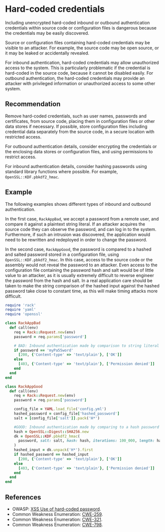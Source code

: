 # Hard-coded credentials
Including unencrypted hard-coded inbound or outbound authentication credentials within source code or configuration files is dangerous because the credentials may be easily discovered.

Source or configuration files containing hard-coded credentials may be visible to an attacker. For example, the source code may be open source, or it may be leaked or accidentally revealed.

For inbound authentication, hard-coded credentials may allow unauthorized access to the system. This is particularly problematic if the credential is hard-coded in the source code, because it cannot be disabled easily. For outbound authentication, the hard-coded credentials may provide an attacker with privileged information or unauthorized access to some other system.


## Recommendation
Remove hard-coded credentials, such as user names, passwords and certificates, from source code, placing them in configuration files or other data stores if necessary. If possible, store configuration files including credential data separately from the source code, in a secure location with restricted access.

For outbound authentication details, consider encrypting the credentials or the enclosing data stores or configuration files, and using permissions to restrict access.

For inbound authentication details, consider hashing passwords using standard library functions where possible. For example, `OpenSSL::KDF.pbkdf2_hmac`.


## Example
The following examples shows different types of inbound and outbound authentication.

In the first case, `RackAppBad`, we accept a password from a remote user, and compare it against a plaintext string literal. If an attacker acquires the source code they can observe the password, and can log in to the system. Furthermore, if such an intrusion was discovered, the application would need to be rewritten and redeployed in order to change the password.

In the second case, `RackAppGood`, the password is compared to a hashed and salted password stored in a configuration file, using `OpenSSL::KDF.pbkdf2_hmac`. In this case, access to the source code or the assembly would not reveal the password to an attacker. Even access to the configuration file containing the password hash and salt would be of little value to an attacker, as it is usually extremely difficult to reverse engineer the password from the hash and salt. In a real application care should be taken to make the string comparison of the hashed input against the hashed password take close to constant time, as this will make timing attacks more difficult.


```ruby
require 'rack'
require 'yaml'
require 'openssl'

class RackAppBad
  def call(env)
    req = Rack::Request.new(env)
    password = req.params['password']

    # BAD: Inbound authentication made by comparison to string literal
    if password == 'myPa55word'
      [200, {'Content-type' => 'text/plain'}, ['OK']]
    else
      [403, {'Content-type' => 'text/plain'}, ['Permission denied']]
    end
  end
end

class RackAppGood
  def call(env)
    req = Rack::Request.new(env)
    password = req.params['password']

    config_file = YAML.load_file('config.yml')
    hashed_password = config_file['hashed_password']
    salt = [config_file['salt']].pack('H*')

    #GOOD: Inbound authentication made by comparing to a hash password from a config file.
    hash = OpenSSL::Digest::SHA256.new
    dk = OpenSSL::KDF.pbkdf2_hmac(
      password, salt: salt, hash: hash, iterations: 100_000, length: hash.digest_length
    )
    hashed_input = dk.unpack('H*').first
    if hashed_password == hashed_input
      [200, {'Content-type' => 'text/plain'}, ['OK']]
    else
      [403, {'Content-type' => 'text/plain'}, ['Permission denied']]
    end
  end
end

```

## References
* OWASP: [XSS Use of hard-coded password](https://www.owasp.org/index.php/Use_of_hard-coded_password).
* Common Weakness Enumeration: [CWE-259](https://cwe.mitre.org/data/definitions/259.html).
* Common Weakness Enumeration: [CWE-321](https://cwe.mitre.org/data/definitions/321.html).
* Common Weakness Enumeration: [CWE-798](https://cwe.mitre.org/data/definitions/798.html).
